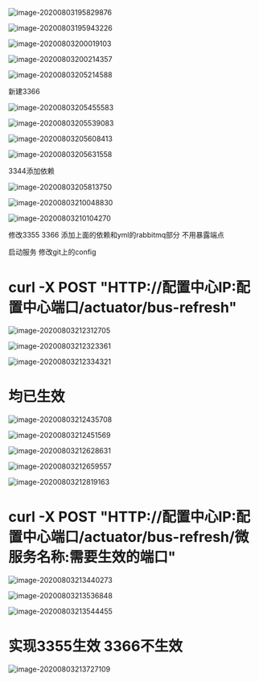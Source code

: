 ![image-20200803195829876](bus.assets/image-20200803195829876.png)

![image-20200803195943226](bus.assets/image-20200803195943226.png)

![image-20200803200019103](bus.assets/image-20200803200019103.png)

![image-20200803200214357](bus.assets/image-20200803200214357.png)

![image-20200803205214588](bus.assets/image-20200803205214588.png)

新建3366

![image-20200803205455583](bus.assets/image-20200803205455583.png)

![image-20200803205539083](bus.assets/image-20200803205539083.png)

![image-20200803205608413](bus.assets/image-20200803205608413.png)

![image-20200803205631558](bus.assets/image-20200803205631558.png)

3344添加依赖

![image-20200803205813750](bus.assets/image-20200803205813750.png)

![image-20200803210048830](bus.assets/image-20200803210048830.png)

![image-20200803210104270](bus.assets/image-20200803210104270.png)

修改3355 3366  添加上面的依赖和yml的rabbitmq部分  不用暴露端点

启动服务  修改git上的config

# curl -X POST "HTTP://配置中心IP:配置中心端口/actuator/bus-refresh"

![image-20200803212312705](bus.assets/image-20200803212312705.png)

![image-20200803212323361](bus.assets/image-20200803212323361.png)

![image-20200803212334321](bus.assets/image-20200803212334321.png)

# 均已生效

![image-20200803212435708](bus.assets/image-20200803212435708.png)

![image-20200803212451569](bus.assets/image-20200803212451569.png)

![image-20200803212628631](bus.assets/image-20200803212628631.png)

![image-20200803212659557](bus.assets/image-20200803212659557.png)

![image-20200803212819163](bus.assets/image-20200803212819163.png)

# curl -X POST "HTTP://配置中心IP:配置中心端口/actuator/bus-refresh/微服务名称:需要生效的端口"

![image-20200803213440273](bus.assets/image-20200803213440273.png)

![image-20200803213536848](bus.assets/image-20200803213536848.png)

![image-20200803213544455](bus.assets/image-20200803213544455.png)

# 实现3355生效  3366不生效

![image-20200803213727109](bus.assets/image-20200803213727109.png)